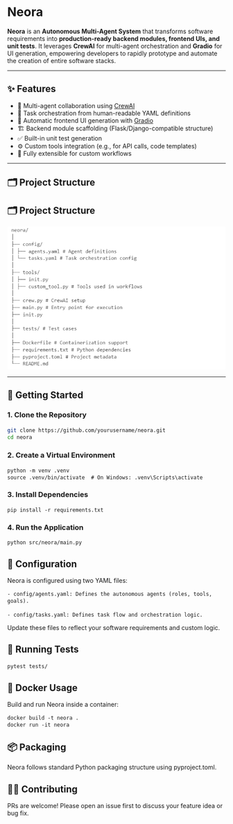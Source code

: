 # Neora

**Neora** is an **Autonomous Multi-Agent System** that transforms software requirements into **production-ready backend modules, frontend UIs, and unit tests**. It leverages **CrewAI** for multi-agent orchestration and **Gradio** for UI generation, empowering developers to rapidly prototype and automate the creation of entire software stacks.

---

## ✨ Features

- 🤖 Multi-agent collaboration using [CrewAI](https://docs.crewai.com/)
- 🧠 Task orchestration from human-readable YAML definitions
- 🎨 Automatic frontend UI generation with [Gradio](https://www.gradio.app/)
- 🏗️ Backend module scaffolding (Flask/Django-compatible structure)
- ✅ Built-in unit test generation
- ⚙️ Custom tools integration (e.g., for API calls, code templates)
- 🔄 Fully extensible for custom workflows

---

## 🗂️ Project Structure

## 🗂️ Project Structure

![Neora Project Structure](pstructure.png)

---

## 🚀 Getting Started

### 1. Clone the Repository

```bash
git clone https://github.com/yourusername/neora.git
cd neora
```

### 2. Create a Virtual Environment
```
python -m venv .venv
source .venv/bin/activate  # On Windows: .venv\Scripts\activate
```

### 3. Install Dependencies
```
pip install -r requirements.txt
```

### 4. Run the Application
```
python src/neora/main.py
```

## 🧩 Configuration
Neora is configured using two YAML files:

    - config/agents.yaml: Defines the autonomous agents (roles, tools, goals).

    - config/tasks.yaml: Defines task flow and orchestration logic.

Update these files to reflect your software requirements and custom logic.

## 🧪 Running Tests
```bash
pytest tests/
```

## 🐳 Docker Usage
Build and run Neora inside a container:
```
docker build -t neora .
docker run -it neora
```
## 📦 Packaging
Neora follows standard Python packaging structure using pyproject.toml.

## 🙋‍♂️ Contributing
PRs are welcome! Please open an issue first to discuss your feature idea or bug fix.